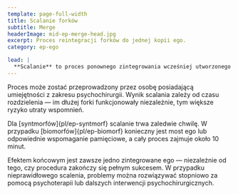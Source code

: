 ```yaml
---
template: page-full-width
title: Scalanie forków
subtitle: Merge
headerImage: mid-ep-merge-head.jpg
excerpt: Proces reintegracji forków do jednej kopii ego.
category: ep-ego

lead: |
  **Scalanie** to proces ponownego zintegrowania wcześniej utworzonego [forka]{pl/ep-fork} z [ego]{pl/ep-ego}, z którego pochodzi. Scalanie przeprowadza się na świadomych ego i/lub forkach, łącząc je w jedną, wspólną jaźń. Proces ten nie jest trudny, jeśli oba byty były rozdzielone przez krótki czas. Im dłużej trwa rozdzielenie, tym bardziej obciążające psychicznie staje się scalanie.
---
```

Proces może zostać przeprowadzony przez osobę posiadającą umiejętności z zakresu psychochirurgii. Wynik scalania zależy od czasu rozdzielenia — im dłużej forki funkcjonowały niezależnie, tym większe ryzyko utraty wspomnień.

Dla [syntmorfów]{pl/ep-syntmorf} scalanie trwa zaledwie chwilę. W przypadku [biomorfów]{pl/ep-biomorf} konieczny jest most ego lub odpowiednie wspomaganie pamięciowe, a cały proces zajmuje około 10 minut.

Efektem końcowym jest zawsze jedno zintegrowane ego — niezależnie od tego, czy procedura zakończy się pełnym sukcesem. W przypadku nieprawidłowego scalenia, problemy można rozwiązywać stopniowo za pomocą psychoterapii lub dalszych interwencji psychochirurgicznych.
